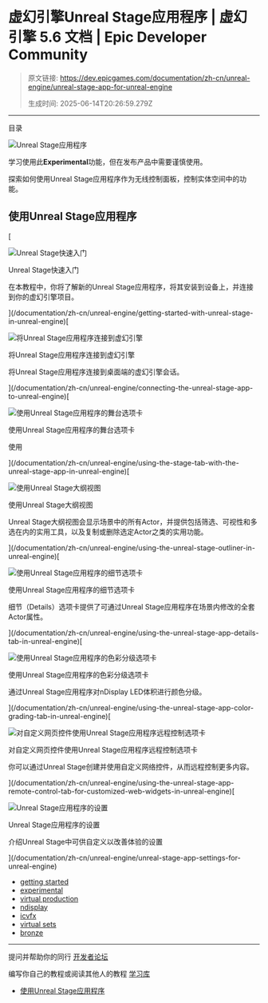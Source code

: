 # 虚幻引擎Unreal Stage应用程序 | 虚幻引擎 5.6 文档 | Epic Developer Community

> 原文链接: https://dev.epicgames.com/documentation/zh-cn/unreal-engine/unreal-stage-app-for-unreal-engine
> 
> 生成时间: 2025-06-14T20:26:59.279Z

---

目录

![Unreal Stage应用程序](https://dev.epicgames.com/community/api/documentation/image/3482dbbd-6493-4f0c-91c3-3983f8433cfd?resizing_type=fill&width=1920&height=335)

学习使用此**Experimental**功能，但在发布产品中需要谨慎使用。

探索如何使用Unreal Stage应用程序作为无线控制面板，控制实体空间中的功能。

## 使用Unreal Stage应用程序

[

![Unreal Stage快速入门](https://d1iv7db44yhgxn.cloudfront.net/documentation/images/038e21e3-60bc-40eb-b40e-bc4a19dc7cd6/placeholder_topic.png)

Unreal Stage快速入门

在本教程中，你将了解新的Unreal Stage应用程序，将其安装到设备上，并连接到你的虚幻引擎项目。





](/documentation/zh-cn/unreal-engine/getting-started-with-unreal-stage-in-unreal-engine)[

![将Unreal Stage应用程序连接到虚幻引擎](https://d1iv7db44yhgxn.cloudfront.net/documentation/images/2d73e99a-5458-41ec-8fd2-275f92503cb6/placeholder_topic.png)

将Unreal Stage应用程序连接到虚幻引擎

将Unreal Stage应用程序连接到桌面端的虚幻引擎会话。





](/documentation/zh-cn/unreal-engine/connecting-the-unreal-stage-app-to-unreal-engine)[

![使用Unreal Stage应用程序的舞台选项卡](https://d1iv7db44yhgxn.cloudfront.net/documentation/images/def0572e-1ec4-474b-a6eb-afd7eb416dad/placeholder_topic.png)

使用Unreal Stage应用程序的舞台选项卡

使用





](/documentation/zh-cn/unreal-engine/using-the-stage-tab-with-the-unreal-stage-app-in-unreal-engine)[

![使用Unreal Stage大纲视图](https://d1iv7db44yhgxn.cloudfront.net/documentation/images/1d479d46-938c-4439-b616-80ec9a6d1389/placeholder_topic.png)

使用Unreal Stage大纲视图

Unreal Stage大纲视图会显示场景中的所有Actor，并提供包括筛选、可视性和多选在内的实用工具，以及复制或删除选定Actor之类的实用功能。





](/documentation/zh-cn/unreal-engine/using-the-unreal-stage-outliner-in-unreal-engine)[

![使用Unreal Stage应用程序的细节选项卡](https://d1iv7db44yhgxn.cloudfront.net/documentation/images/74a49ebd-a690-48ef-a51b-94a07e588910/placeholder_topic.png)

使用Unreal Stage应用程序的细节选项卡

细节（Details）选项卡提供了可通过Unreal Stage应用程序在场景内修改的全套Actor属性。





](/documentation/zh-cn/unreal-engine/using-the-unreal-stage-app-details-tab-in-unreal-engine)[

![使用Unreal Stage应用程序的色彩分级选项卡](https://d1iv7db44yhgxn.cloudfront.net/documentation/images/62cab3e6-2840-44c6-9249-9cd7e6fdcd65/placeholder_topic.png)

使用Unreal Stage应用程序的色彩分级选项卡

通过Unreal Stage应用程序对nDisplay LED体积进行颜色分级。





](/documentation/zh-cn/unreal-engine/using-the-unreal-stage-app-color-grading-tab-in-unreal-engine)[

![对自定义网页控件使用Unreal Stage应用程序远程控制选项卡](https://d1iv7db44yhgxn.cloudfront.net/documentation/images/39c7f52e-b2d9-4582-8421-73e03633b912/placeholder_topic.png)

对自定义网页控件使用Unreal Stage应用程序远程控制选项卡

你可以通过Unreal Stage创建并使用自定义网络控件，从而远程控制更多内容。





](/documentation/zh-cn/unreal-engine/using-the-unreal-stage-app-remote-control-tab-for-customized-web-widgets-in-unreal-engine)[

![Unreal Stage应用程序的设置](https://d1iv7db44yhgxn.cloudfront.net/documentation/images/58847825-3873-4d9c-a8bd-b260f26bd6fe/placeholder_topic.png)

Unreal Stage应用程序的设置

介绍Unreal Stage中可供自定义以改善体验的设置





](/documentation/zh-cn/unreal-engine/unreal-stage-app-settings-for-unreal-engine)

-   [getting started](https://dev.epicgames.com/community/search?query=getting%20started)
-   [experimental](https://dev.epicgames.com/community/search?query=experimental)
-   [virtual production](https://dev.epicgames.com/community/search?query=virtual%20production)
-   [ndisplay](https://dev.epicgames.com/community/search?query=ndisplay)
-   [icvfx](https://dev.epicgames.com/community/search?query=icvfx)
-   [virtual sets](https://dev.epicgames.com/community/search?query=virtual%20sets)
-   [bronze](https://dev.epicgames.com/community/search?query=bronze)

* * *

提问并帮助你的同行 [开发者论坛](https://forums.unrealengine.com/categories?tag=unreal-engine)

编写你自己的教程或阅读其他人的教程 [学习库](https://dev.epicgames.com/community/unreal-engine/learning)

-   [使用Unreal Stage应用程序](/documentation/zh-cn/unreal-engine/unreal-stage-app-for-unreal-engine#%E4%BD%BF%E7%94%A8unrealstage%E5%BA%94%E7%94%A8%E7%A8%8B%E5%BA%8F)